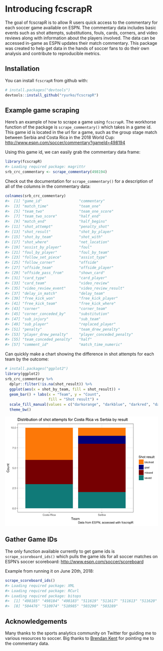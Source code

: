 
<!-- README.md is generated from README.Rmd. Please edit that file -->

# Introducing fcscrapR

The goal of fcscrapR is to allow R users quick access to the commentary
for each soccer game available on ESPN. The commentary data includes
basic events such as shot attempts, substitutions, fouls, cards,
corners, and video reviews along with information about the players
involved. The data can be accessed in-game as ESPN updates their match
commentary. This package was created to help get data in the hands of
soccer fans to do their own analysis and contribute to reproducible
metrics.

## Installation

You can install `fcscrapR` from github with:

``` r
# install.packages("devtools")
devtools::install_github("ryurko/fcscrapR")
```

## Example game scraping

Here’s an example of how to scrape a game using `fcscrapR`. The
workhorse function of the package is `scrape_commentary()` which takes
in a game id. This game id is located in the url for a game, such as the
group stage match between Serbia and Costa Rica in the 2018 World Cup:
<http://www.espn.com/soccer/commentary?gameId=498194>

Using this game id, we can easily grab the commentary data frame:

``` r
library(fcscrapR)
#> Loading required package: magrittr
srb_crc_commentary <- scrape_commentary(498194)
```

Check out the documentation for `scrape_commentary()` for a description
of all of the columns in the commentary data:

``` r
colnames(srb_crc_commentary)
#>  [1] "game_id"                 "commentary"             
#>  [3] "match_time"              "team_one"               
#>  [5] "team_two"                "team_one_score"         
#>  [7] "team_two_score"          "half_end"               
#>  [9] "match_end"               "half_begins"            
#> [11] "shot_attempt"            "penalty_shot"           
#> [13] "shot_result"             "shot_by_player"         
#> [15] "shot_by_team"            "shot_with"              
#> [17] "shot_where"              "net_location"           
#> [19] "assist_by_player"        "foul"                   
#> [21] "foul_by_player"          "foul_by_team"           
#> [23] "follow_set_piece"        "assist_type"            
#> [25] "follow_corner"           "offside"                
#> [27] "offside_team"            "offside_player"         
#> [29] "offside_pass_from"       "shown_card"             
#> [31] "card_type"               "card_player"            
#> [33] "card_team"               "video_review"           
#> [35] "video_review_event"      "video_review_result"    
#> [37] "delay_in_match"          "delay_team"             
#> [39] "free_kick_won"           "free_kick_player"       
#> [41] "free_kick_team"          "free_kick_where"        
#> [43] "corner"                  "corner_team"            
#> [45] "corner_conceded_by"      "substitution"           
#> [47] "sub_injury"              "sub_team"               
#> [49] "sub_player"              "replaced_player"        
#> [51] "penalty"                 "team_drew_penalty"      
#> [53] "player_drew_penalty"     "player_conceded_penalty"
#> [55] "team_conceded_penalty"   "half"                   
#> [57] "comment_id"              "match_time_numeric"
```

Can quickly make a chart showing the difference in shot attempts for
each team by the outcome:

``` r
# install.packages("ggplot2")
library(ggplot2)
srb_crc_commentary %>%
  dplyr::filter(!is.na(shot_result)) %>%
  ggplot(aes(x = shot_by_team, fill = shot_result)) +
  geom_bar() + labs(x = "Team", y = "Count", 
                    fill = "Shot result") +
  scale_fill_manual(values = c("darkorange", "darkblue", "darkred", "darkcyan")) +
  theme_bw()
```

![](README-unnamed-chunk-3-1.png)<!-- -->

## Gather Game IDs

The only function available currently to get game ids is
`scrape_scoreboard_ids()` which pulls the game ids for all soccer
matches on ESPN’s soccer scoreboard:
<http://www.espn.com/soccer/scoreboard>

Example from running it on June 20th, 2018:

``` r
scrape_scoreboard_ids()
#> Loading required package: XML
#> Loading required package: RCurl
#> Loading required package: bitops
#>  [1] "498185" "498184" "498183" "511619" "511617" "511613" "511620"
#>  [8] "504476" "510974" "510985" "503290" "503289"
```

## Acknowledgements

Many thanks to the sports analytics community on Twitter for guiding me
to various resources to soccer. Big thanks to [Brendan
Kent](https://twitter.com/brendankent) for pointing me to the commentary
data.
